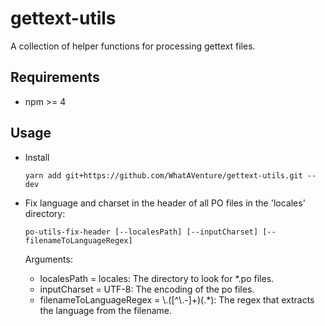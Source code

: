gettext-utils
=============

A collection of helper functions for processing gettext files.


Requirements
------------

* npm >= 4


Usage
-----

* Install

      yarn add git+https://github.com/WhatAVenture/gettext-utils.git --dev

* Fix language and charset in the header of all PO files in the 'locales' directory:

      po-utils-fix-header [--localesPath] [--inputCharset] [--filenameToLanguageRegex]

  Arguments:

  * localesPath = locales: The directory to look for \*.po files.
  * inputCharset = UTF-8: The encoding of the po files.
  * filenameToLanguageRegex = \\.([^\\.-]+)(.\*): The regex that extracts the language from the filename.
